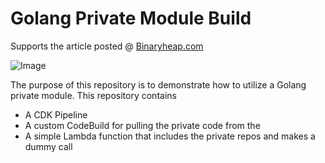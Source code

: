 # Golang Private Module Build

Supports the article posted @ [Binaryheap.com](https://www.binaryheap.com/golang-private-module-with-cdk-codebuild/)

![Image](https://i0.wp.com/www.binaryheap.com/wp-content/uploads/2023/05/Private_Repos.png?w=1180&ssl=1)

The purpose of this repository is to demonstrate how to utilize a Golang private module. This repository contains

-   A CDK Pipeline
-   A custom CodeBuild for pulling the private code from the <insert your private GitHub repos>
-   A simple Lambda function that includes the private repos and makes a dummy call
